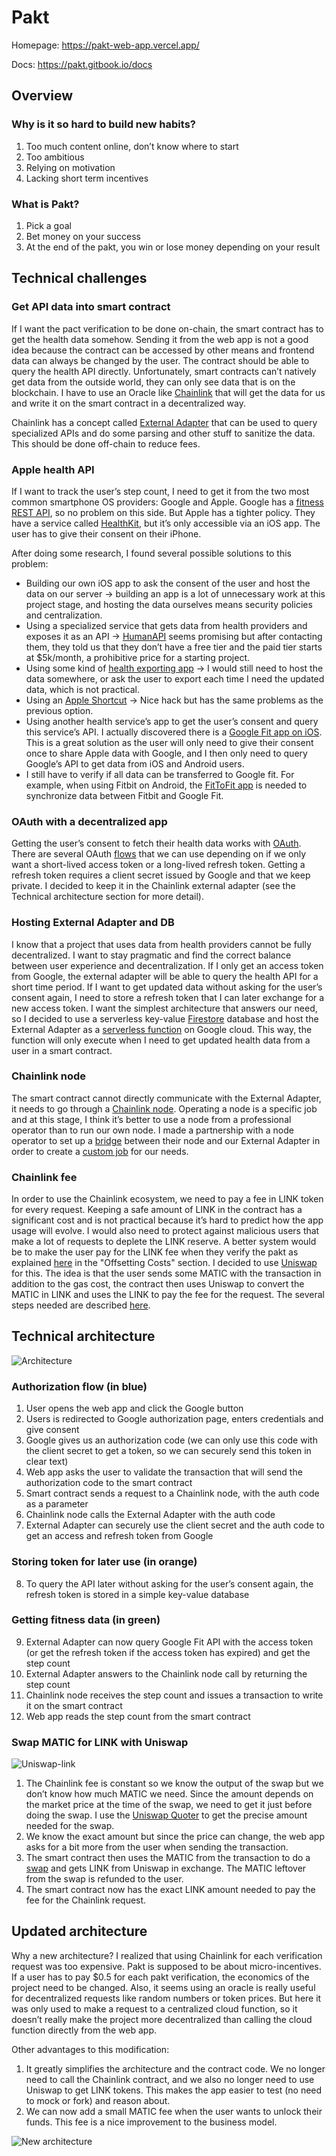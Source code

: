 # Pakt

Homepage: https://pakt-web-app.vercel.app/

Docs: https://pakt.gitbook.io/docs

## Overview

### Why is it so hard to build new habits?

1. Too much content online, don’t know where to start
2. Too ambitious
3. Relying on motivation
4. Lacking short term incentives

### What is Pakt?

1. Pick a goal
2. Bet money on your success
3. At the end of the pakt, you win or lose money depending on your result

## Technical challenges

### Get API data into smart contract

If I want the pact verification to be done on-chain, the smart contract has to get the health data somehow. Sending it from the web app is not a good idea because the contract can be accessed by other means and frontend data can always be changed by the user. The contract should be able to query the health API directly. Unfortunately, smart contracts can’t natively get data from the outside world, they can only see data that is on the blockchain. I have to use an Oracle like [Chainlink](https://chain.link/) that will get the data for us and write it on the smart contract in a decentralized way.

Chainlink has a concept called [External Adapter](https://docs.chain.link/docs/external-adapters/) that can be used to query specialized APIs and do some parsing and other stuff to sanitize the data. This should be done off-chain to reduce fees.

### Apple health API

If I want to track the user’s step count, I need to get it from the two most common smartphone OS providers: Google and Apple. Google has a [fitness REST API](https://developers.google.com/fit/rest), so no problem on this side. But Apple has a tighter policy. They have a service called [HealthKit](https://developer.apple.com/documentation/healthkit), but it’s only accessible via an iOS app. The user has to give their consent on their iPhone.

After doing some research, I found several possible solutions to this problem:

- Building our own iOS app to ask the consent of the user and host the data on our server → building an app is a lot of unnecessary work at this project stage, and hosting the data ourselves means security policies and centralization.
- Using a specialized service that gets data from health providers and exposes it as an API → [HumanAPI](https://reference.humanapi.co/reference/getting-started) seems promising but after contacting them, they told us that they don’t have a free tier and the paid tier starts at $5k/month, a prohibitive price for a starting project.
- Using some kind of [health exporting app](https://www.healthexportapp.com/) → I would still need to host the data somewhere, or ask the user to export each time I need the updated data, which is not practical.
- Using an [Apple Shortcut](https://betterprogramming.pub/create-an-apple-health-api-with-shortcuts-and-firebase-a76d178319b7) → Nice hack but has the same problems as the previous option.
- Using another health service’s app to get the user’s consent and query this service’s API. I actually discovered there is a [Google Fit app on iOS](https://apps.apple.com/fr/app/google-fit-suivi-dactivit%C3%A9/id1433864494). This is a great solution as the user will only need to give their consent once to share Apple data with Google, and I then only need to query Google’s API to get data from iOS and Android users.
- I still have to verify if all data can be transferred to Google fit. For example, when using Fitbit on Android, the [FitToFit app](https://play.google.com/store/apps/details?id=fitapp.fittofit) is needed to synchronize data between Fitbit and Google Fit.

### OAuth with a decentralized app

Getting the user’s consent to fetch their health data works with [OAuth](https://developers.google.com/identity/protocols/oauth2). There are several OAuth [flows](https://auth0.com/docs/get-started/authentication-and-authorization-flow) that we can use depending on if we only want a short-lived access token or a long-lived refresh token. Getting a refresh token requires a client secret issued by Google and that we keep private. I decided to keep it in the Chainlink external adapter (see the Technical architecture section for more detail).

### Hosting External Adapter and DB

I know that a project that uses data from health providers cannot be fully decentralized. I want to stay pragmatic and find the correct balance between user experience and decentralization. If I only get an access token from Google, the external adapter will be able to query the health API for a short time period. If I want to get updated data without asking for the user’s consent again, I need to store a refresh token that I can later exchange for a new access token. I want the simplest architecture that answers our need, so I decided to use a serverless key-value [Firestore](https://cloud.google.com/firestore) database and host the External Adapter as a [serverless function](https://cloud.google.com/functions) on Google cloud. This way, the function will only execute when I need to get updated health data from a user in a smart contract.

### Chainlink node

The smart contract cannot directly communicate with the External Adapter, it needs to go through a [Chainlink node](https://docs.chain.link/chainlink-nodes/). Operating a node is a specific job and at this stage, I think it’s better to use a node from a professional operator than to run our own node. I made a partnership with a node operator to set up a [bridge](https://docs.chain.link/docs/node-operators/) between their node and our External Adapter in order to create a [custom job](https://docs.chain.link/docs/jobs/) for our needs.

### Chainlink fee

In order to use the Chainlink ecosystem, we need to pay a fee in LINK token for every request. Keeping a safe amount of LINK in the contract has a significant cost and is not practical because it’s hard to predict how the app usage will evolve. I would also need to protect against malicious users that make a lot of requests to deplete the LINK reserve. A better system would be to make the user pay for the LINK fee when they verify the pakt as explained [here](https://medium.com/swlh/this-is-how-chainlink-oracles-work-on-ethereum-5e463d4cf429) in the "Offsetting Costs" section. I decided to use [Uniswap](https://uniswap.org/) for this. The idea is that the user sends some MATIC with the transaction in addition to the gas cost, the contract then uses Uniswap to convert the MATIC in LINK and uses the LINK to pay the fee for the request. The several steps needed are described [here](https://docs.google.com/document/d/1rC4nPyT1Kdol1-t0YIf8LhxE96cnpxu7CeE5JN_CMjU/edit#heading=h.khzxiy5vvbsx).

## Technical architecture

![Architecture](img/architecture.png)

### Authorization flow (in blue)

1. User opens the web app and click the Google button
2. Users is redirected to Google authorization page, enters credentials and give consent
3. Google gives us an authorization code (we can only use this code with the client secret to get a token, so we can securely send this token in clear text)
4. Web app asks the user to validate the transaction that will send the authorization code to the smart contract
5. Smart contract sends a request to a Chainlink node, with the auth code as a parameter
6. Chainlink node calls the External Adapter with the auth code
7. External Adapter can securely use the client secret and the auth code to get an access and refresh token from Google

### Storing token for later use (in orange)

8. To query the API later without asking for the user’s consent again, the refresh token is stored in a simple key-value database

### Getting fitness data (in green)

9. External Adapter can now query Google Fit API with the access token (or get the refresh token if the access token has expired) and get the step count
10. External Adapter answers to the Chainlink node call by returning the step count
11. Chainlink node receives the step count and issues a transaction to write it on the smart contract
12. Web app reads the step count from the smart contract

### Swap MATIC for LINK with Uniswap

![Uniswap-link](img/uniswap-link.png)

1. The Chainlink fee is constant so we know the output of the swap but we don’t know how much MATIC we need. Since the amount depends on the market price at the time of the swap, we need to get it just before doing the swap. I use the [Uniswap Quoter](https://docs.uniswap.org/protocol/reference/periphery/lens/Quoter) to get the precise amount needed for the swap.
2. We know the exact amount but since the price can change, the web app asks for a bit more from the user when sending the transaction.
3. The smart contract then uses the MATIC from the transaction to do a [swap](https://docs.uniswap.org/protocol/guides/swaps/single-swaps) and gets LINK from Uniswap in exchange. The MATIC leftover from the swap is refunded to the user.
4. The smart contract now has the exact LINK amount needed to pay the fee for the Chainlink request.

## Updated architecture

Why a new architecture? I realized that using Chainlink for each verification request was too expensive. Pakt is supposed to be about micro-incentives. If a user has to pay $0.5 for each pakt verification, the economics of the project need to be changed. Also, it seems using an oracle is really useful for decentralized requests like random numbers or token prices. But here it was only used to make a request to a centralized cloud function, so it doesn’t really make the project more decentralized than calling the cloud function directly from the web app.

Other advantages to this modification:

1. It greatly simplifies the architecture and the contract code. We no longer need to call the Chainlink contract, and we also no longer need to use Uniswap to get LINK tokens. This makes the app easier to test (no need to mock or fork) and reason about.
2. We can now add a small MATIC fee when the user wants to unlock their funds. This fee is a nice improvement to the business model.

![New architecture](img/new-archi.png)
